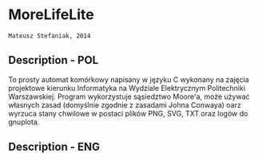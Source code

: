 MoreLifeLite
============
`Mateusz Stefaniak, 2014`

Description - POL
-----------------

To prosty automat komórkowy napisany w języku C wykonany na zajęcia projektowe kierunku Informatyka na Wydziale Elektrycznym Politechniki Warszawskiej. Program wykorzystuje sąsiedztwo Moore'a, może używać własnych zasad (domyślnie zgodnie z zasadami Johna Conwaya) oarz wyrzuca stany chwilowe w postaci plików PNG, SVG, TXT oraz logów do gnuplota.



Description - ENG
-----------------